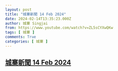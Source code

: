 ```yaml
---
layout: post
title: "城寨新聞 14 Feb 2024"
date: 2024-02-14T13:35:23.000Z
author: 城寨 Singjai
from: https://www.youtube.com/watch?v=ZL5sCYXwQKw
tags: [ 城寨 ]
comments: True
categories: [ 城寨 ]
---
```

<!--1707917723000-->
[城寨新聞 14 Feb 2024](https://www.youtube.com/watch?v=ZL5sCYXwQKw)
------

<div>

</div>
